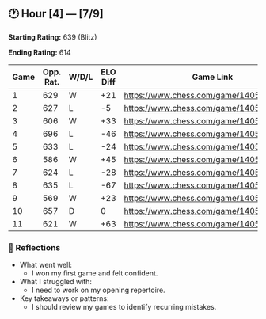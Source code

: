 ## 🕐 Hour [4] — [7/9] 

**Starting Rating:** 
639 (Blitz)

**Ending Rating:**
614

| Game | Opp. Rat. | W/D/L | ELO Diff |              Game Link                |             Notes           |
|------|-----------|-------|----------|---------------------------------------|-----------------------------|
| 1    |629        |W      |+21       |https://www.chess.com/game/140504317646|                             |
| 2    |627        |L      |-5        |https://www.chess.com/game/140505172482|                             |
| 3    |606        |W      |+33       |https://www.chess.com/game/140505395526|                             |
| 4    |696        |L      |-46       |https://www.chess.com/game/140505580002|                             |
| 5    |633        |L      |-24       |https://www.chess.com/game/140505941532|                             |
| 6    |586        |W      |+45       |https://www.chess.com/game/140506097496|                             |
| 7    |624        |L      |-28       |https://www.chess.com/game/140506396504|                             |
| 8    |635        |L      |-67       |https://www.chess.com/game/140506586546|                             |
| 9    |569        |W      |+23       |https://www.chess.com/game/140506873810|                             |
| 10   |657        |D      |0         |https://www.chess.com/game/140507600324|                             |
| 11   |621        |W      |+63       |https://www.chess.com/game/140507623266|                             |




### 🧠 Reflections
- What went well:
  - I won my first game and felt confident.
- What I struggled with:
  - I need to work on my opening repertoire.
- Key takeaways or patterns:
  - I should review my games to identify recurring mistakes.
